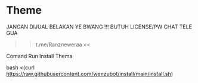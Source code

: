 # Theme
JANGAN DIJUAL BELAKAN YE BWANG !!!
BUTUH LICENSE/PW CHAT TELE GUA
>> t.me/Ranzneweraa <<

Comand Run Install Thema

bash <(curl https://raw.githubusercontent.com/wenzubot/install/main/install.sh)
